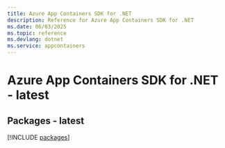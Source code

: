 ```yaml
---
title: Azure App Containers SDK for .NET
description: Reference for Azure App Containers SDK for .NET
ms.date: 06/03/2025
ms.topic: reference
ms.devlang: dotnet
ms.service: appcontainers
---
```

# Azure App Containers SDK for .NET - latest
## Packages - latest
[!INCLUDE [packages](app-containers-index.md)]
